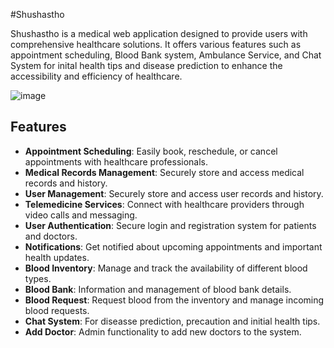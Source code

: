 #Shushastho

Shushastho is a medical web application designed to provide users with comprehensive healthcare solutions. It offers various features such as appointment scheduling, Blood Bank system, Ambulance Service, and Chat System for inital health tips and disease prediction to enhance the accessibility and efficiency of healthcare.

![image](https://github.com/nurusshakib88/HeathCare/assets/84782668/1cf11125-bd80-4227-a27f-aeef62959a51)


## Features

- **Appointment Scheduling**: Easily book, reschedule, or cancel appointments with healthcare professionals.
- **Medical Records Management**: Securely store and access medical records and history.
- **User Management**: Securely store and access user records and history.
- **Telemedicine Services**: Connect with healthcare providers through video calls and messaging.
- **User Authentication**: Secure login and registration system for patients and doctors.
- **Notifications**: Get notified about upcoming appointments and important health updates.
- **Blood Inventory**: Manage and track the availability of different blood types.
- **Blood Bank**: Information and management of blood bank details.
- **Blood Request**: Request blood from the inventory and manage incoming blood requests.
- **Chat System**: For diseasse prediction, precaution and initial health tips.
- **Add Doctor**: Admin functionality to add new doctors to the system.

